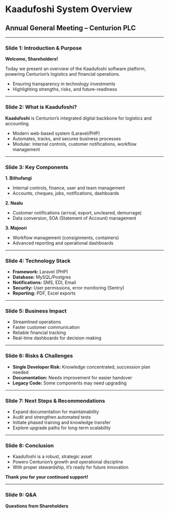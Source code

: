 # Kaadufoshi System Overview  
## Annual General Meeting – Centurion PLC

---

### Slide 1: Introduction & Purpose

**Welcome, Shareholders!**

Today we present an overview of the Kaadufoshi software platform, powering Centurion’s logistics and financial operations.

- Ensuring transparency in technology investments
- Highlighting strengths, risks, and future-readiness

---

### Slide 2: What is Kaadufoshi?

**Kaadufoshi** is Centurion’s integrated digital backbone for logistics and accounting.

- Modern web-based system (Laravel/PHP)
- Automates, tracks, and secures business processes
- Modular: Internal controls, customer notifications, workflow management

---

### Slide 3: Key Components

**1. Bithufangi**
- Internal controls, finance, user and team management
- Accounts, cheques, jobs, notifications, dashboards

**2. Naalu**
- Customer notifications (arrival, export, uncleared, demurrage)
- Data conversion, SOA (Statement of Account) management

**3. Majoori**
- Workflow management (consignments, containers)
- Advanced reporting and operational dashboards

---

### Slide 4: Technology Stack

- **Framework:** Laravel (PHP)
- **Database:** MySQL/Postgres
- **Notifications:** SMS, EDI, Email
- **Security:** User permissions, error monitoring (Sentry)
- **Reporting:** PDF, Excel exports

---

### Slide 5: Business Impact

- Streamlined operations  
- Faster customer communication  
- Reliable financial tracking  
- Real-time dashboards for decision-making

---

### Slide 6: Risks & Challenges

- **Single Developer Risk:** Knowledge concentrated, succession plan needed
- **Documentation:** Needs improvement for easier handover
- **Legacy Code:** Some components may need upgrading

---

### Slide 7: Next Steps & Recommendations

- Expand documentation for maintainability
- Audit and strengthen automated tests
- Initiate phased training and knowledge transfer
- Explore upgrade paths for long-term scalability

---

### Slide 8: Conclusion

- Kaadufoshi is a robust, strategic asset
- Powers Centurion’s growth and operational discipline
- With proper stewardship, it’s ready for future innovation

**Thank you for your continued support!**

---

### Slide 9: Q&A

**Questions from Shareholders**
